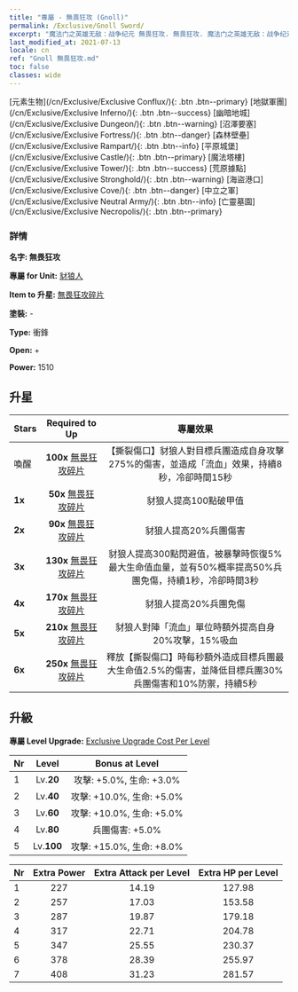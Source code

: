 ```yaml
---
title: "專屬 - 無畏狂攻 (Gnoll)"
permalink: /Exclusive/Gnoll Sword/
excerpt: "魔法门之英雄无敌：战争纪元 無畏狂攻. 無畏狂攻. 魔法门之英雄无敌：战争纪元 專屬 無畏狂攻. 豺狼人 專屬."
last_modified_at: 2021-07-13
locale: cn
ref: "Gnoll 無畏狂攻.md"
toc: false
classes: wide
---
```

 [元素生物](/cn/Exclusive/Exclusive Conflux/){: .btn .btn--primary} [地獄軍團](/cn/Exclusive/Exclusive Inferno/){: .btn .btn--success} [幽暗地城](/cn/Exclusive/Exclusive Dungeon/){: .btn .btn--warning} [沼澤要塞](/cn/Exclusive/Exclusive Fortress/){: .btn .btn--danger} [森林壁壘](/cn/Exclusive/Exclusive Rampart/){: .btn .btn--info} [平原城堡](/cn/Exclusive/Exclusive Castle/){: .btn .btn--primary} [魔法塔樓](/cn/Exclusive/Exclusive Tower/){: .btn .btn--success} [荒原據點](/cn/Exclusive/Exclusive Stronghold/){: .btn .btn--warning} [海盜港口](/cn/Exclusive/Exclusive Cove/){: .btn .btn--danger} [中立之軍](/cn/Exclusive/Exclusive Neutral Army/){: .btn .btn--info} [亡靈墓園](/cn/Exclusive/Exclusive Necropolis/){: .btn .btn--primary} 

### 詳情
 **名字: 無畏狂攻** 

 **專屬 for Unit:** [豺狼人](/cn/units/Gnoll/) 

 **Item to 升星:** [無畏狂攻碎片](/cn/Items/con_912/)

 **塗裝:** -

 **Type:** 衝鋒

 **Open:** +

 **Power:** 1510

## 升星

  |     Stars    |  Required to Up | 專屬效果 |
  |:-------------|:---------------:|:---------------:|
  |  喚醒  | **100x** [無畏狂攻碎片](/cn/Items/con_912/) | 【撕裂傷口】豺狼人對目標兵團造成自身攻擊275%的傷害，並造成「流血」效果，持續8秒，冷卻時間15秒 |
  | **1x** <i class="fas fa-star"/> | **50x** [無畏狂攻碎片](/cn/Items/con_912/) | 豺狼人提高100點破甲值 |
  | **2x** <i class="fas fa-star"/> | **90x** [無畏狂攻碎片](/cn/Items/con_912/) | 豺狼人提高20%兵團傷害 |
  | **3x** <i class="fas fa-star"/> | **130x** [無畏狂攻碎片](/cn/Items/con_912/) | 豺狼人提高300點閃避值，被暴擊時恢復5%最大生命值血量，並有50%概率提高50%兵團免傷，持續1秒，冷卻時間3秒 |
  | **4x** <i class="fas fa-star"/> | **170x** [無畏狂攻碎片](/cn/Items/con_912/) | 豺狼人提高20%兵團免傷 |
  | **5x** <i class="fas fa-star"/> | **210x** [無畏狂攻碎片](/cn/Items/con_912/) | 豺狼人對陣「流血」單位時額外提高自身20%攻擊，15%吸血 |
  | **6x** <i class="fas fa-star"/> | **250x** [無畏狂攻碎片](/cn/Items/con_912/) | 釋放【撕裂傷口】時每秒額外造成目標兵團最大生命值2.5%的傷害，並降低目標兵團30%兵團傷害和10%防禦，持續5秒 |


## 升級
 **專屬 Level Upgrade:** [Exclusive Upgrade Cost Per Level](/Exclusive/ExclusiveUpgradeCostPerLevel/)

  |  Nr  |   Level  | Bonus at Level |
  |:-----|:--------:|:--------------:|
  | 1 | Lv.**20** | 攻擊: +5.0%, 生命: +3.0% |
  | 2 | Lv.**40** | 攻擊: +10.0%, 生命: +5.0% |
  | 3 | Lv.**60** | 攻擊: +10.0%, 生命: +5.0% |
  | 4 | Lv.**80** | 兵團傷害: +5.0% |
  | 5 | Lv.**100** | 攻擊: +15.0%, 生命: +8.0% |


  |  Nr  |  Extra Power | Extra Attack per Level | Extra HP per Level |
  |:-----|:--------:|:--------:|:--------:|
  | 1 | 227 | 14.19 | 127.98 |
  | 2 | 257 | 17.03 | 153.58 |
  | 3 | 287 | 19.87 | 179.18 |
  | 4 | 317 | 22.71 | 204.78 |
  | 5 | 347 | 25.55 | 230.37 |
  | 6 | 378 | 28.39 | 255.97 |
  | 7 | 408 | 31.23 | 281.57 |


